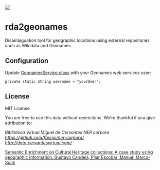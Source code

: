 <a href="http://data.cervantesvirtual.com/"><img src=http://data.cervantesvirtual.com/blog/wp-content/uploads/2017/05/fbvmc.png></a> 

# rda2geonames
Disambiguation tool for geographic locations using external repositories such as Wikidata and Geonames

## Configuration
Update [GeonamesService.class](src/main/java/com/cervantesvirtual/rdf/rda2geonames/GeonameService.java) with your Geonames web services user:
```
private static String username = "yourUser";
```

## License
MIT License

You are free to use this data without restrictions. We're thankful if you give attribution to:

*Biblioteca Virtual Miguel de Cervantes NER corpora*   
*https://github.com/fbvmc/ner-corpora/.*  
*http://data.cervantesvirtual.com/.*

[Semantic Enrichment on Cultural Heritage collections: A case study using geographic information. Gustavo Candela, Pilar Escobar, Manuel Marco-Such](http://dl.acm.org/citation.cfm?doid=3078081.3078090)


